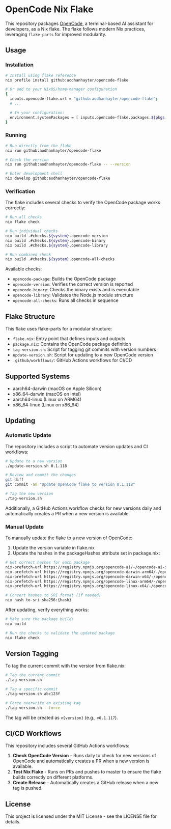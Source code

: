 # OpenCode Nix Flake

This repository packages [OpenCode](https://github.com/sst/opencode), a terminal-based AI assistant for developers, as a Nix flake. The flake follows modern Nix practices, leveraging `flake-parts` for improved modularity.

## Usage

### Installation

```bash
# Install using flake reference
nix profile install github:aodhanhayter/opencode-flake

# Or add to your NixOS/home-manager configuration
{
  inputs.opencode-flake.url = "github:aodhanhayter/opencode-flake";
  # ...

  # In your configuration:
  environment.systemPackages = [ inputs.opencode-flake.packages.${pkgs.system}.default ];
}
```

### Running

```bash
# Run directly from the flake
nix run github:aodhanhayter/opencode-flake

# Check the version
nix run github:aodhanhayter/opencode-flake -- --version

# Enter development shell
nix develop github:aodhanhayter/opencode-flake
```

### Verification

The flake includes several checks to verify the OpenCode package works correctly:

```bash
# Run all checks
nix flake check

# Run individual checks
nix build .#checks.${system}.opencode-version
nix build .#checks.${system}.opencode-binary
nix build .#checks.${system}.opencode-library

# Run combined check
nix build .#checks.${system}.opencode-all-checks
```

Available checks:
- `opencode-package`: Builds the OpenCode package
- `opencode-version`: Verifies the correct version is reported
- `opencode-binary`: Checks the binary exists and is executable
- `opencode-library`: Validates the Node.js module structure
- `opencode-all-checks`: Runs all checks in sequence

## Flake Structure

This flake uses flake-parts for a modular structure:

- `flake.nix`: Entry point that defines inputs and outputs
- `package.nix`: Contains the OpenCode package definition
- `tag-version.sh`: Script for tagging git commits with version numbers
- `update-version.sh`: Script for updating to a new OpenCode version
- `.github/workflows/`: GitHub Actions workflows for CI/CD

## Supported Systems

- aarch64-darwin (macOS on Apple Silicon)
- x86_64-darwin (macOS on Intel)
- aarch64-linux (Linux on ARM64)
- x86_64-linux (Linux on x86_64)

## Updating

### Automatic Update

The repository includes a script to automate version updates and CI workflows:

```bash
# Update to a new version
./update-version.sh 0.1.118

# Review and commit the changes
git diff
git commit -am "Update OpenCode flake to version 0.1.118"

# Tag the new version
./tag-version.sh
```

Additionally, a GitHub Actions workflow checks for new versions daily and automatically creates a PR when a new version is available.

### Manual Update

To manually update the flake to a new version of OpenCode:

1. Update the version variable in flake.nix
2. Update the hashes in the packageHashes attribute set in package.nix:

```bash
# Get correct hashes for each package
nix-prefetch-url https://registry.npmjs.org/opencode-ai/-/opencode-ai-${version}.tgz
nix-prefetch-url https://registry.npmjs.org/opencode-darwin-arm64/-/opencode-darwin-arm64-${version}.tgz
nix-prefetch-url https://registry.npmjs.org/opencode-darwin-x64/-/opencode-darwin-x64-${version}.tgz
nix-prefetch-url https://registry.npmjs.org/opencode-linux-arm64/-/opencode-linux-arm64-${version}.tgz
nix-prefetch-url https://registry.npmjs.org/opencode-linux-x64/-/opencode-linux-x64-${version}.tgz

# Convert hashes to SRI format (if needed)
nix hash to-sri sha256:{hash}
```

After updating, verify everything works:

```bash
# Make sure the package builds
nix build

# Run the checks to validate the updated package
nix flake check
```

## Version Tagging

To tag the current commit with the version from flake.nix:

```bash
# Tag the current commit
./tag-version.sh

# Tag a specific commit
./tag-version.sh abc123f

# Force overwrite an existing tag
./tag-version.sh --force
```

The tag will be created as `v{version}` (e.g., `v0.1.117`).

## CI/CD Workflows

This repository includes several GitHub Actions workflows:

1. **Check OpenCode Version** - Runs daily to check for new versions of OpenCode and automatically creates a PR when a new version is available.
2. **Test Nix Flake** - Runs on PRs and pushes to master to ensure the flake builds correctly on different platforms.
3. **Create Release** - Automatically creates a GitHub release when a new tag is pushed.

## License

This project is licensed under the MIT License - see the LICENSE file for details.